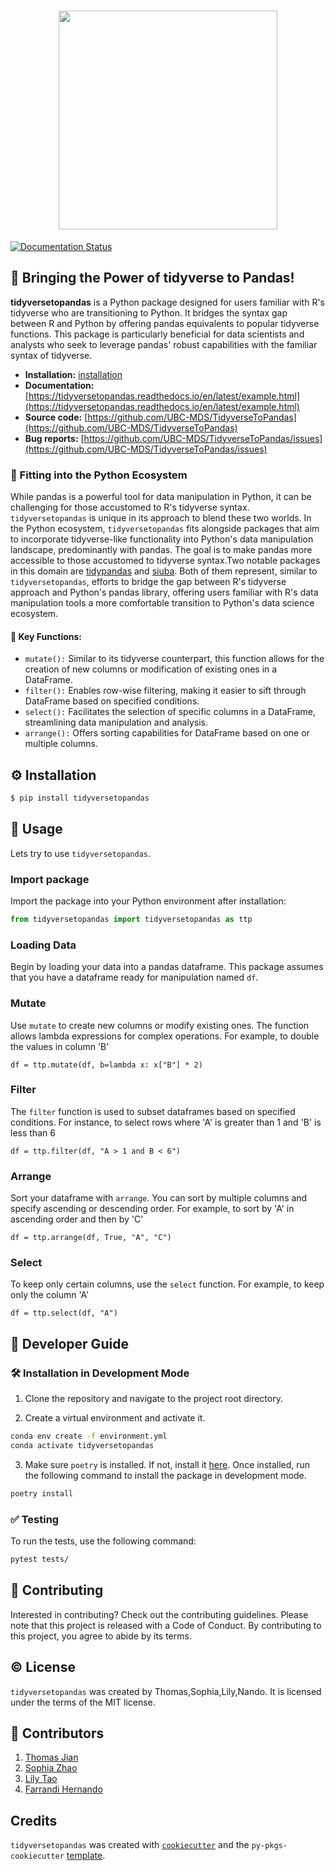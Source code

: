 <h1 align="center">
<img src="https://i.ibb.co/djVdtn9/ttp-logo.png" width="350">
</h1>

[![Documentation Status](https://readthedocs.org/projects/tidyversetopandas/badge/?version=latest)](https://tidyversetopandas.readthedocs.io/en/latest/?badge=latest)

## 💪 Bringing the Power of tidyverse to Pandas!

**tidyversetopandas** is a Python package designed for users familiar with R's tidyverse who are transitioning to Python. It bridges the syntax gap between R and Python by offering pandas equivalents to popular tidyverse functions. This package is particularly beneficial for data scientists and analysts who seek to leverage pandas' robust capabilities with the familiar syntax of tidyverse.

- **Installation:** [installation](#⚙️-installation)
- **Documentation:** [https://tidyversetopandas.readthedocs.io/en/latest/example.html](https://tidyversetopandas.readthedocs.io/en/latest/example.html)
- **Source code:** [https://github.com/UBC-MDS/TidyverseToPandas](https://github.com/UBC-MDS/TidyverseToPandas)
- **Bug reports:** [https://github.com/UBC-MDS/TidyverseToPandas/issues](https://github.com/UBC-MDS/TidyverseToPandas/issues)

### 🐍 Fitting into the Python Ecosystem

While pandas is a powerful tool for data manipulation in Python, it can be challenging for those accustomed to R's tidyverse syntax. `tidyversetopandas` is unique in its approach to blend these two worlds. In the Python ecosystem, `tidyversetopandas` fits alongside packages that aim to incorporate tidyverse-like functionality into Python's data manipulation landscape, predominantly with pandas. The goal is to make pandas more accessible to those accustomed to tidyverse syntax.Two notable packages in this domain are [tidypandas](https://github.com/tidypyverse/tidypandas) and [siuba](https://github.com/machow/siuba). Both of them represent, similar to `tidyversetopandas`, efforts to bridge the gap between R's tidyverse approach and Python's pandas library, offering users familiar with R's data manipulation tools a more comfortable transition to Python's data science ecosystem.

#### 🔑 Key Functions:

- `mutate():` Similar to its tidyverse counterpart, this function allows for the creation of new columns or modification of existing ones in a DataFrame.
- `filter():` Enables row-wise filtering, making it easier to sift through DataFrame based on specified conditions.
- `select():` Facilitates the selection of specific columns in a DataFrame, streamlining data manipulation and analysis.
- `arrange():` Offers sorting capabilities for DataFrame based on one or multiple columns.

## ⚙️ Installation

```bash
$ pip install tidyversetopandas
```

## 🏃 Usage

Lets try to use `tidyversetopandas`.

### Import package
Import the package into your Python environment after installation:

```python
from tidyversetopandas import tidyversetopandas as ttp
```
### Loading Data
Begin by loading your data into a pandas dataframe. This package assumes that you have a dataframe ready for manipulation named `df`.

### Mutate
Use `mutate` to create new columns or modify existing ones. The function allows lambda expressions for complex operations. For example, to double the values in column 'B'

```
df = ttp.mutate(df, b=lambda x: x["B"] * 2)
```
### Filter
The `filter` function is used to subset dataframes based on specified conditions. For instance, to select rows where 'A' is greater than 1 and 'B' is less than 6
```
df = ttp.filter(df, "A > 1 and B < 6")
```
### Arrange

Sort your dataframe with `arrange`. You can sort by multiple columns and specify ascending or descending order. For example, to sort by 'A' in ascending order and then by 'C'
```
df = ttp.arrange(df, True, "A", "C")
```
### Select
To keep only certain columns, use the `select` function. For example, to keep only the column 'A'
```
df = ttp.select(df, "A")
```


## 📖 Developer Guide

### 🛠️ Installation in Development Mode

1. Clone the repository and navigate to the project root directory.

2. Create a virtual environment and activate it.

```bash
conda env create -f environment.yml
conda activate tidyversetopandas
```

3. Make sure `poetry` is installed. If not, install it [here](https://python-poetry.org/docs/). Once installed, run the following command to install the package in development mode.

```bash
poetry install
```

### ✅ Testing

To run the tests, use the following command:

```bash
pytest tests/
```

## 🤝 Contributing

Interested in contributing? Check out the contributing guidelines. Please note that this project is released with a Code of Conduct. By contributing to this project, you agree to abide by its terms.

## ©️ License

`tidyversetopandas` was created by Thomas,Sophia,Lily,Nando. It is licensed under the terms of the MIT license.

## 👥 Contributors

1. [Thomas Jian](https://github.com/786213750)
2. [Sophia Zhao](https://github.com/zth96)
3. [Lily Tao](https://github.com/LilyTao0531)
4. [Farrandi Hernando](https://github.com/farrandi)

## Credits

`tidyversetopandas` was created with [`cookiecutter`](https://cookiecutter.readthedocs.io/en/latest/) and the `py-pkgs-cookiecutter` [template](https://github.com/py-pkgs/py-pkgs-cookiecutter).
